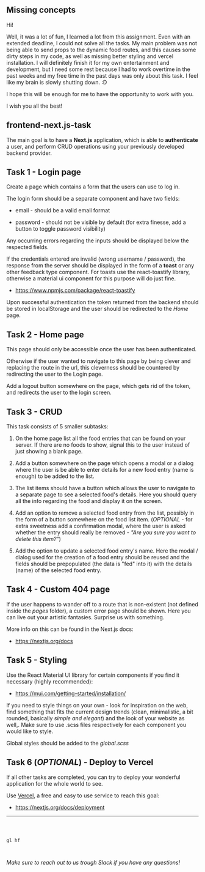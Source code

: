 ## Missing concepts

Hi!

Well, it was a lot of fun, I learned a lot from this assignment. Even with an extended deadline, I could not solve all the tasks.
My main problem was not being able to send props to the dynamic food routes, and this causes some dirty steps in my code, as well as missing better styling and vercel installation.
I will definitely finish it for my own entertainment and development, but I need some rest
because I had to work overtime in the past weeks and my free time in the past days was only about this task. I feel like my brain is slowly shutting down. :D

I hope this will be enough for me to have the opportunity to work with you.

I wish you all the best!



## frontend-next.js-task

The main goal is to have a **Next.js** application, which is able to **authenticate** a user, and perform CRUD operations using your previously developed backend provider.

## Task 1 - Login page

Create a page which contains a form that the users can use to log in.

The login form should be a separate component and have two fields:

- email - should be a valid email format

- password - should not be visible by default (for extra finesse, add a button to toggle password visibility)

Any occurring errors regarding the inputs should be displayed below the respected fields.

If the credentials entered are invalid (wrong username / password), the response from the server should be displayed in the form of a **toast** or any other feedback type component. For toasts use the react-toastify library, otherwise a material ui component for this purpose will do just fine.

- https://www.npmjs.com/package/react-toastify

Upon successful authentication the token returned from the backend should be stored in localStorage and the user should be redirected to the _Home_ page.

## Task 2 - Home page

This page should only be accessible once the user has been authenticated.

Otherwise if the user wanted to navigate to this page by being clever and replacing the route in the url, this cleverness should be countered by redirecting the user to the Login page.

Add a logout button somewhere on the page, which gets rid of the token, and redirects the user to the login screen.

## Task 3 - CRUD

This task consists of 5 smaller subtasks:

1. On the home page list all the food entries that can be found on your server. If there are no foods to show, signal this to the user instead of just showing a blank page.

2. Add a button somewhere on the page which opens a modal or a dialog where the user is be able to enter details for a new food entry (name is enough) to be added to the list.

3. The list items should have a button which allows the user to navigate to a separate page to see a selected food's details. Here you should query all the info regarding the food and display it on the screen.

4. Add an option to remove a selected food entry from the list, possibly in the form of a button somewhere on the food list item. (_OPTIONAL_ - for extra sweetness add a confirmation modal, where the user is asked whether the entry should really be removed - _"Are you sure you want to delete this item?"_)

5. Add the option to update a selected food entry's name. Here the modal / dialog used for the creation of a food entry should be reused and the fields should be prepopulated (the data is "fed" into it) with the details (name) of the selected food entry.

## Task 4 - Custom 404 page

If the user happens to wander off to a route that is non-existent (not defined inside the _pages_ folder), a custom error page should be shown. Here you can live out your artistic fantasies. Surprise us with something.

More info on this can be found in the Next.js docs:

- https://nextjs.org/docs

## Task 5 - Styling

Use the React Material UI library for certain components if you find it necessary (highly recommended):

- https://mui.com/getting-started/installation/

If you need to style things on your own - look for inspiration on the web, find something that fits the current design trends (clean, minimalistic, a bit rounded, basically _simple and elegant_) and the look of your website as well,. Make sure to use .scss files respectively for each component you would like to style.

Global styles should be added to the _global.scss_

## Task 6 (_OPTIONAL_) - Deploy to Vercel

If all other tasks are completed, you can try to deploy your wonderful application for the whole world to see.

Use [Vercel](https://www.vercel.com/), a free and easy to use service to reach this goal:

- https://nextjs.org/docs/deployment

---

```



gl hf



```

_Make sure to reach out to us trough Slack if you have any questions!_
